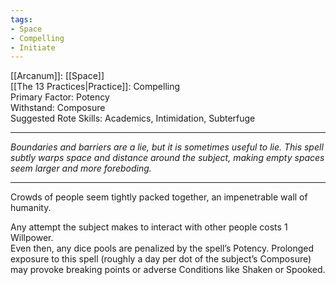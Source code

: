 ```yaml
---
tags:
- Space
- Compelling
- Initiate
---
```


[[Arcanum]]: [[Space]]\
[[The 13 Practices|Practice]]: Compelling\
Primary Factor: Potency\
Withstand: Composure\
Suggested Rote Skills: Academics, Intimidation, Subterfuge

---

_Boundaries and barriers are a lie, but it is sometimes useful to lie. This spell subtly warps space and distance around the subject, making empty spaces seem larger and more foreboding._

---

Crowds of people seem tightly packed together, an impenetrable wall of humanity.

Any attempt the subject makes to interact with other people costs 1 Willpower.\
Even then, any dice pools are penalized by the spell’s Potency. Prolonged exposure to this spell (roughly a day per dot of the subject’s Composure) may provoke breaking points or adverse Conditions like Shaken or Spooked.